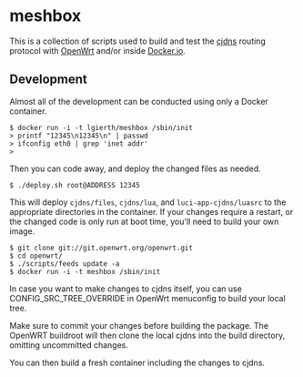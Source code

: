 meshbox
=======

This is a collection of scripts used to build and test the [cjdns][cjdns] routing protocol with [OpenWrt][OpenWrt] and/or inside [Docker.io][Docker.io].

[cjdns]: https://github.com/hyperboria/cjdns
[OpenWrt]: https://www.openwrt.org/
[Docker.io]: https://www.docker.io/

Development
-----------

Almost all of the development can be conducted using only a Docker container.

```
$ docker run -i -t lgierth/meshbox /sbin/init
> printf "12345\n12345\n" | passwd
> ifconfig eth0 | grep 'inet addr'
>
```

Then you can code away, and deploy the changed files as needed.

```
$ ./deploy.sh root@ADDRESS 12345
```

This will deploy `cjdns/files`, `cjdns/lua`, and `luci-app-cjdns/luasrc` to the appropriate directories in the container. If your changes require a restart, or the changed code is only run at boot time, you'll need to build your own image.

```
$ git clone git://git.openwrt.org/openwrt.git
$ cd openwrt/
$ ./scripts/feeds update -a
$ docker run -i -t meshbox /sbin/init
```

In case you want to make changes to cjdns itself, you can use CONFIG_SRC_TREE_OVERRIDE in OpenWrt menuconfig to build your local tree.

Make sure to commit your changes before building the package. The OpenWRT buildroot will then clone the local cjdns into the build directory, omitting uncommitted changes.

You can then build a fresh container including the changes to cjdns.
